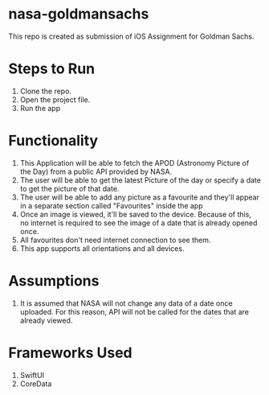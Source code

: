 # nasa-goldmansachs
This repo is created as submission of iOS Assignment for Goldman Sachs.

# Steps to Run
1. Clone the repo.
2. Open the project file.
3. Run the app

# Functionality
1. This Application will be able to fetch the APOD (Astronomy Picture of the Day) from a public API provided by NASA.
2. The user will be able to get the latest Picture of the day or specify a date to get the picture of that date.
3. The user will be able to add any picture as a favourite and they'll appear in a separate section called "Favourites" inside the app
4. Once an image is viewed, it'll be saved to the device. Because of this, no internet is required to see the image of a date that is already opened once.
5. All favourites don't need internet connection to see them.
6. This app supports all orientations and all devices.

# Assumptions
1. It is assumed that NASA will not change any data of a date once uploaded. For this reason, API will not be called for the dates that are already viewed.

# Frameworks Used
1. SwiftUI
2. CoreData
